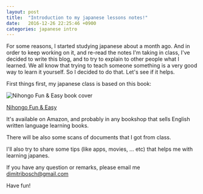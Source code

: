 ```yaml
---
layout: post
title:  "Introduction to my japanese lessons notes!"
date:   2016-12-26 22:25:46 +0900
categories: japanese intro
---
```


For some reasons, I started studying japanese about a month ago.
And in order to keep working on it, and re-read the notes I'm taking in class,
I've decided to write this blog, and to try to explain to other people what I learned.
We all know that trying to teach someone something is a very good way to learn it yourself.
So I decided to do that. Let's see if it helps.

First things first, my japanese class is based on this book:

![Nihongo Fun & Easy book cover](https://images-na.ssl-images-amazon.com/images/I/51r%2BzxlSnSL.jpg "Nihongo Fun & Easy")

[Nihongo Fun & Easy](http://www.funjapanese.net/funeasy/)

It's available on Amazon, and probably in any bookshop that sells English written language learning books.

There will be also some scans of documents that I got from class.

I'll also try to share some tips (like apps, movies, ... etc) that helps me with learning japanes.

If you have any question or remarks, please email me [dimitribosch@gmail.com](mailto:dimitribosch@gmail.com)

Have fun!

